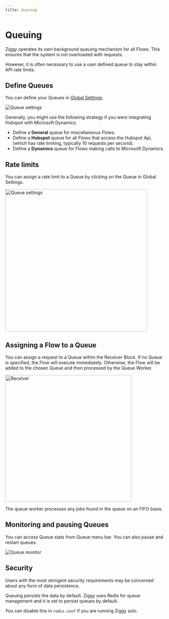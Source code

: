 ```yaml
---
title: Queuing
---
```


# Queuing
Ziggy operates its own background queuing mechanism for all Flows. 
This ensures that the system is not overloaded with requests.

However, it is often necessary to use a user defined queue to stay within API rate limits.

## Define Queues
You can define your Queues in [Global Settings](/user-guide/global-settings/Global-Settings).

![Queue settings](/img/flows/queueing/queue-settings.png)

Generally, you might use the following strategy if you were integrating Hubspot with Microsoft Dynamics.

- Define a **General** queue for miscellaneous Flows.
- Define a **Hubspot** queue for all Flows that access the Hubspot Api, (which has rate limiting, typically 10 requests per second).
- Define a **Dynamics** queue for Flows making calls to Microsoft Dynamics.

## Rate limits
You can assign a rate limit to a Queue by clicking on the Queue in Global Settings.

<img src="/img/flows/queueing/queue-settings-edit.png" alt="Queue settings" width="450" />

## Assigning a Flow to a Queue
You can assign a request to a Queue within the Receiver Block. If no Queue is specified, the Flow will execute immediately. Otherwise, the Flow will be added to the chosen Queue and then processed by the Queue Worker.

<img src="/img/flows/queueing/queues-receiver.png" alt="Receiver" width="400" />

The queue worker processes any jobs found in the queue on an FIFO basis. 

## Monitoring and pausing Queues
You can access Queue stats from Queue menu bar. You can also pause and restart queues.

![Queue monitor](/img/flows/queueing/queues-menu.png)

## Security
Users with the most stringent security requirements may be concerned about any form of data persistence.

Queuing persists the data by default. Ziggy uses Redis for queue management and it is set to persist queues by default.

You can disable this in ```redis.conf``` if you are running Ziggy solo.